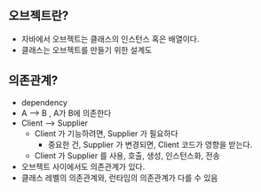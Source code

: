 

## 오브젝트란?

- 자바에서 오브젝트는 클래스의 인스턴스 혹은 배열이다.
- 클래스는 오브젝트를 만들기 위한 설계도

## 의존관계?

- dependency
- A --> B , A가 B에 의존한다
- Client --> Supplier 
  - Client 가 기능하려면, Supplier 가 필요하다
    - 중요한 건, Supplier 가 변경되면, Client 코드가 영향을 받는다.
  - Client 가 Supplier 를 사용, 호출, 생성, 인스턴스화, 전송
- 오브젝트 사이에서도 의존관계가 있다.
- 클래스 레벨의 의존관계와, 런타임의 의존관계가 다를 수 있음


